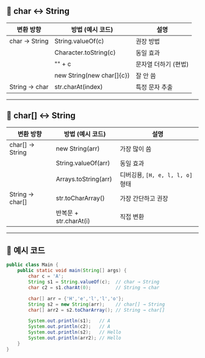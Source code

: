 ## 🔹 char ↔ String

| 변환 방향       | 방법 (예시 코드)                     | 설명 |
|----------------|----------------------------------|------|
| char → String | String.valueOf(c)                | 권장 방법 |
|                | Character.toString(c)            | 동일 효과 |
|                | "" + c                           | 문자열 더하기 (편법) |
|                | new String(new char[]{c})        | 잘 안 씀 |
| String → char  | str.charAt(index)                | 특정 문자 추출 |

---

## 🔹 char[] ↔ String

| 변환 방향         | 방법 (예시 코드)              | 설명 |
|------------------|---------------------------|------|
| char[] → String  | new String(arr)           | 가장 많이 씀 |
|                  | String.valueOf(arr)       | 동일 효과 |
|                  | Arrays.toString(arr)      | 디버깅용, `[H, e, l, l, o]` 형태 |
| String → char[]  | str.toCharArray()         | 가장 간단하고 권장 |
|                  | 반복문 + str.charAt(i)    | 직접 변환 |

---

## 🔹 예시 코드

```java
public class Main {
    public static void main(String[] args) {
        char c = 'A';
        String s1 = String.valueOf(c);  // char → String
        char c2 = s1.charAt(0);         // String → char

        char[] arr = {'H','e','l','l','o'};
        String s2 = new String(arr);    // char[] → String
        char[] arr2 = s2.toCharArray(); // String → char[]

        System.out.println(s1);   // A
        System.out.println(c2);   // A
        System.out.println(s2);   // Hello
        System.out.println(arr2); // Hello
    }
}
